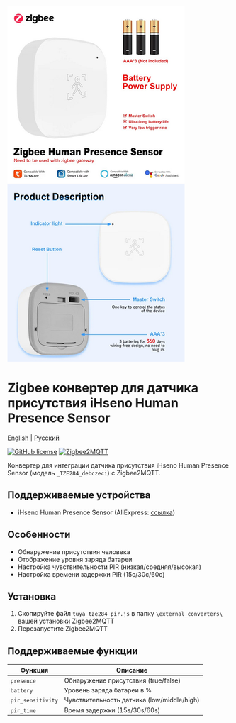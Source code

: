 ﻿![Circuit Diagram](extras/ogjjs81y.png)                ![Device Photo](extras/wd5ta6pj33.png)
# Zigbee конвертер для датчика присутствия iHseno Human Presence Sensor

[English](README.md)   |   [Русский](README.ru.md)

[![GitHub license](https://img.shields.io/github/license/yourusername/ihseno-presence-sensor-converter)](LICENSE)
[![Zigbee2MQTT](https://img.shields.io/badge/Zigbee2MQTT-supported-blue)](https://www.zigbee2mqtt.io/)

Конвертер для интеграции датчика присутствия iHseno Human Presence Sensor (модель `_TZE284_debczeci`) с Zigbee2MQTT.

## Поддерживаемые устройства
- iHseno Human Presence Sensor (AliExpress: [ссылка](https://aliexpress.ru/item/1005009110929003.html))

## Особенности
- Обнаружение присутствия человека
- Отображение уровня заряда батареи
- Настройка чувствительности PIR (низкая/средняя/высокая)
- Настройка времени задержки PIR (15с/30с/60с)

## Установка
1. Скопируйте файл `tuya_tze284_pir.js` в папку `\external_converters\` вашей установки Zigbee2MQTT
2. Перезапустите Zigbee2MQTT

## Поддерживаемые функции
| Функция | Описание |
|---------|----------|
| `presence` | Обнаружение присутствия (true/false) |
| `battery` | Уровень заряда батареи в % |
| `pir_sensitivity` | Чувствительность датчика (low/middle/high) |
| `pir_time` | Время задержки (15s/30s/60s) |


